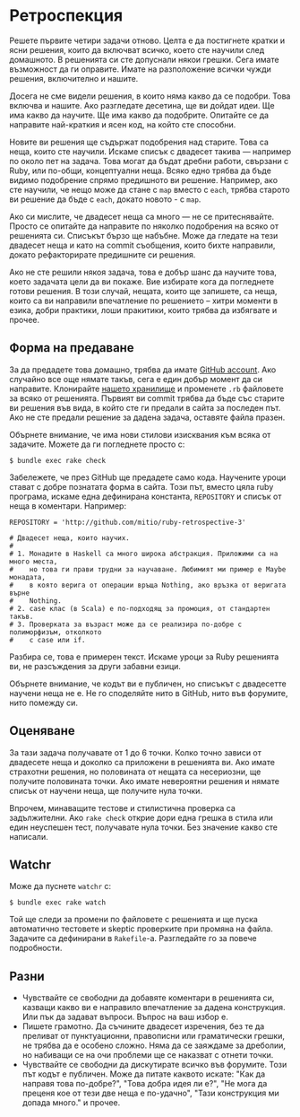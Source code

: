 # Ретроспекция

Решете първите четири задачи отново. Целта е да постигнете кратки и ясни решения, които да включват всичко, което сте научили след домашното. В решенията си сте допуснали някои грешки. Сега имате възможност да ги оправите. Имате на разположение всички чужди решения, включително и нашите.

Досега не сме видели решения, в които няма какво да се подобри. Това включва и нашите. Ако разгледате десетина, ще ви дойдат идеи. Ще има какво да научите. Ще има какво да подобрите. Опитайте се да направите най-краткия и ясен код, на който сте способни.

Новите ви решения ще съдържат подобрения над старите. Това са неща, които сте научили. Искаме списък с двадесет такива — например по около пет на задача. Това могат да бъдат дребни работи, свързани с Ruby, или по-общи, концептуални неща. Всяко едно трябва да бъде видимо подобрение спрямо предишното ви решение. Например, ако сте научили, че нещо може да стане с <code>map</code> вместо с <code>each</code>, трябва старото ви решение да бъде с <code>each</code>, докато новото - с <code>map</code>.

Ако си мислите, че двадесет неща са много — не се притеснявайте. Просто се опитайте да направите по няколко подобрения на всяко от решенията си. Списъкът бързо ще набъбне. Може да гледате на тези двадесет неща и като на commit съобщения, които бихте направили, докато рефакторирате предишните си решения.

Ако не сте решили някоя задача, това е добър шанс да научите това, което задачата цели да ви покаже. Вие избирате кога да погледнете готови решения. В този случай, нещата, които ще запишете, са неща, които са ви направили впечатление по решението – хитри моменти в езика, добри практики, лоши пракитики, които трябва да избягвате и прочее.

## Форма на предаване

За да предадете това домашно, трябва да имате [GitHub account](https://github.com/). Ако случайно все още нямате такъв, сега е един добър момент да си направите. Клонирайте [нашето хранилище](https://github.com/fmi/ruby-retrospective-3) и променете <code>.rb</code> файловете за всяко от решенията. Първият ви commit трябва да бъде със старите ви решения във вида, в който сте ги предали в сайта за последен път. Ако не сте предали решение за дадена задача, оставяте файла празен.

Обърнете внимание, че има нови стилови изисквания към всяка от задачите. Можете да ги погледнете просто с:

    $ bundle exec rake check

Забележете, че през GitHub ще предадете само кода. Научените уроци стават с добре познатата форма в сайта. Този път, вместо цяла ruby програма, искаме една дефинирана константа, `REPOSITORY` и списък от неща в коментари. Например:

    REPOSITORY = 'http://github.com/mitio/ruby-retrospective-3'

    # Двадесет неща, които научих.
    #
    # 1. Монадите в Haskell са много широка абстракция. Приложими са на много места,
    #    но това ги прави трудни за научаване. Любимият ми пример е Maybe монадата,
    #    в която верига от операции връща Nothing, ако връзка от веригата върне
    #    Nothing.
    # 2. case клас (в Scala) е по-подходящ за промоция, от стандартен такъв.
    # 3. Проверката за възраст може да се реализира по-добре с полиморфизъм, отколкото
    #    с case или if.

Разбира се, това е примерен текст. Искаме уроци за Ruby решенията ви, не разсъждения за други забавни езици.

Обърнете внимание, че кодът ви е публичен, но списъкът с двадесетте научени неща не е. Не го споделяйте нито в GitHub, нито във форумите, нито помежду си.

## Оценяване

За тази задача получавате от 1 до 6 точки. Колко точно зависи от двадесете неща и доколко са приложени в решенията ви. Ако имате страхотни решения, но половината от нещата са несериозни, ще получите половината точки. Ако имате невероятни решения и нямате списък от научени неща, ще получите нула точки.

Впрочем, минаващите тестове и стилистична проверка са задължителни. Ако <code>rake check</code> открие дори една грешка в стила или един неуспешен тест, получавате нула точки. Без значение какво сте написали.

## Watchr

Може да пуснете <code>watchr</code> с:

    $ bundle exec rake watch

Той ще следи за промени по файловете с решенията и ще пуска автоматично тестовете и skeptic проверките при промяна на файла. Задачите са дефинирани в `Rakefile`-а. Разгледайте го за повече подробности.

## Разни

* Чувствайте се свободни да добавяте коментари в решенията си, казващи какво ви е направило впечатление за дадена конструкция. Или пък да задават въпроси. Въпрос на ваш избор е.
* Пишете грамотно. Да съчините двадесет изречения, без те да преливат от пунктуационни, правописни или граматически грешки, не трябва да е особено сложно. Няма да се заяждаме за дреболии, но набиващи се на очи проблеми ще се наказват с отнети точки.
* Чувствайте се свободни да дискутирате всичко във форумите. Този път кодът е публичен. Може да питате каквото искате: "Как да направя това по-добре?", "Това добра идея ли е?", "Не мога да преценя кое от тези две неща е по-удачно", "Тази конструкция ми допада много." и прочее.
